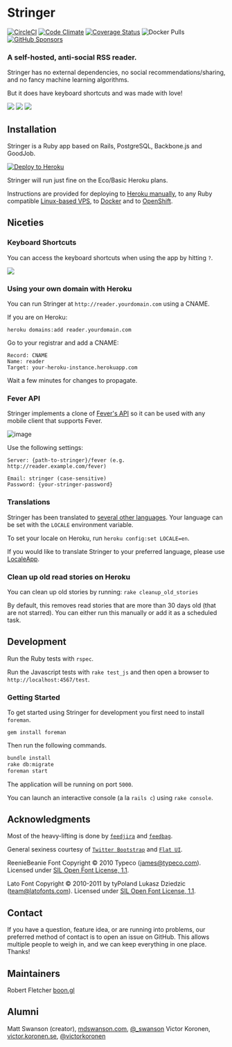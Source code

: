# Stringer

[![CircleCI](https://circleci.com/gh/stringer-rss/stringer/tree/main.svg?style=svg)](https://circleci.com/gh/stringer-rss/stringer/tree/main)
[![Code Climate](https://api.codeclimate.com/v1/badges/899c5407c870e541af4e/maintainability)](https://codeclimate.com/github/stringer-rss/stringer/maintainability)
[![Coverage Status](https://coveralls.io/repos/github/stringer-rss/stringer/badge.svg?branch=main)](https://coveralls.io/github/stringer-rss/stringer?branch=main)
![Docker Pulls](https://img.shields.io/docker/pulls/mockdeep/stringer?label=Docker%20Pulls)
[![GitHub Sponsors](https://img.shields.io/github/sponsors/mockdeep?logo=github)](https://github.com/sponsors/mockdeep)

### A self-hosted, anti-social RSS reader.

Stringer has no external dependencies, no social recommendations/sharing, and no fancy machine learning algorithms.

But it does have keyboard shortcuts and was made with love!

![](screenshots/instructions.png)
![](screenshots/stories.png)
![](screenshots/feed.png)

## Installation

Stringer is a Ruby app based on Rails, PostgreSQL, Backbone.js and GoodJob.

[![Deploy to Heroku](https://cdn.herokuapp.com/deploy/button.svg)](https://heroku.com/deploy?template=https://github.com/stringer-rss/stringer)

Stringer will run just fine on the Eco/Basic Heroku plans.

Instructions are provided for deploying to [Heroku manually](/docs/Heroku.md), to any Ruby 
compatible [Linux-based VPS](/docs/VPS.md), to [Docker](docs/Docker.md) and to [OpenShift](/docs/OpenShift.md).

## Niceties

### Keyboard Shortcuts

You can access the keyboard shortcuts when using the app by hitting `?`.

![](screenshots/keyboard_shortcuts.png)

### Using your own domain with Heroku

You can run Stringer at `http://reader.yourdomain.com` using a CNAME.

If you are on Heroku:

```
heroku domains:add reader.yourdomain.com
```

Go to your registrar and add a CNAME:
```
Record: CNAME
Name: reader
Target: your-heroku-instance.herokuapp.com
```

Wait a few minutes for changes to propagate.

### Fever API

Stringer implements a clone of [Fever's API](http://www.feedafever.com/api) so it can be used with any mobile client that supports Fever.

![image](https://f.cloud.github.com/assets/56947/546236/68456536-c288-11e2-834b-9043dc75a087.png)

Use the following settings:

```
Server: {path-to-stringer}/fever (e.g. http://reader.example.com/fever)

Email: stringer (case-sensitive)
Password: {your-stringer-password}
```

### Translations

Stringer has been translated to [several other languages](config/locales). Your language can be set with the `LOCALE` environment variable.

To set your locale on Heroku, run `heroku config:set LOCALE=en`.

If you would like to translate Stringer to your preferred language, please use [LocaleApp](http://www.localeapp.com/projects/4637).

### Clean up old read stories on Heroku

You can clean up old stories by running: `rake cleanup_old_stories`

By default, this removes read stories that are more than 30 days old (that
are not starred). You can either run this manually or add it as a scheduled
task.

## Development

Run the Ruby tests with `rspec`.

Run the Javascript tests with `rake test_js` and then open a browser to `http://localhost:4567/test`.

### Getting Started

To get started using Stringer for development you first need to install `foreman`.

    gem install foreman

Then run the following commands.

```sh
bundle install
rake db:migrate
foreman start
```

The application will be running on port `5000`.

You can launch an interactive console (a la `rails c`) using `rake console`.

## Acknowledgments

Most of the heavy-lifting is done by [`feedjira`](https://github.com/feedjira/feedjira) and [`feedbag`](https://github.com/dwillis/feedbag).

General sexiness courtesy of [`Twitter Bootstrap`](http://twitter.github.io/bootstrap/) and [`Flat UI`](http://designmodo.github.io/Flat-UI/).

ReenieBeanie Font Copyright &copy; 2010 Typeco (james@typeco.com). Licensed under [SIL Open Font License, 1.1](http://scripts.sil.org/OFL).

Lato Font Copyright &copy; 2010-2011 by tyPoland Lukasz Dziedzic (team@latofonts.com). Licensed under [SIL Open Font License, 1.1](http://scripts.sil.org/OFL).

## Contact

If you have a question, feature idea, or are running into problems, our preferred method of contact is to open an issue on GitHub. This allows multiple people to weigh in, and we can keep everything in one place. Thanks!

## Maintainers

Robert Fletcher [boon.gl](https://boon.gl)

## Alumni

Matt Swanson (creator), [mdswanson.com](http://mdswanson.com), [@_swanson](http://twitter.com/_swanson)
Victor Koronen, [victor.koronen.se](http://victor.koronen.se/), [@victorkoronen](https://twitter.com/victorkoronen)
